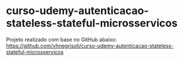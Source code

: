 # curso-udemy-autenticacao-stateless-stateful-microsservicos

Projeto realizado com base no GitHub abaixo:
https://github.com/vhnegrisoli/curso-udemy-autenticacao-stateless-stateful-microsservicos
